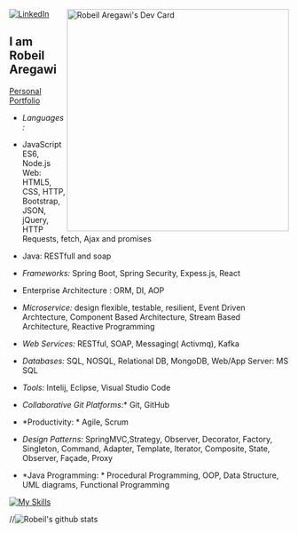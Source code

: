  </a>
  <a href="https://www.linkedin.com/in/robeil-aregawi">
    <img
      src="https://img.shields.io/static/v1?logo=linkedin&style=flat-square&color=0072b1&label=LinkedIn&message=%E2%98%86"
      alt="LinkedIn"
    />
  </a>

  <a href="https://api.daily.dev/get?r=Robeil" target="_blank">
    <img
      width="400"
      align="right"
      src="https://api.daily.dev/devcards/a9c89c05e1a64bf5a232ff9290180107.png?r=s9b" width="400" alt="Robeil Aregawi's Dev Card"
    />
  </a>
</div>

## I am Robeil Aregawi
[Personal Portfolio](https://www.robbeil.tech/)
* *Languages:* 
*  JavaScript ES6, Node.js Web: HTML5, CSS, HTTP, Bootstrap, JSON, jQuery, HTTP Requests, fetch, Ajax and promises
*  Java: RESTfull and soap
* *Frameworks:* Spring Boot, Spring Security, Expess.js, React
* Enterprise Architecture : ORM, DI, AOP
* *Microservice:* design flexible, testable, resilient, Event Driven Archtecture, Component Based Architecture, Stream Based Architecture, Reactive Programming
* *Web Services:* RESTful, SOAP, Messaging( Activmq), Kafka 
* *Databases:* SQL, NOSQL, Relational DB, MongoDB, Web/App Server: MS SQL 
* *Tools:* Intelij, Eclipse, Visual Studio Code
* *Collaborative Git Platforms:** Git, GitHub
* *Productivity: * Agile, Scrum
* *Design Patterns:* SpringMVC,Strategy, Observer, Decorator, Factory, Singleton, Command, Adapter, Template, Iterator, Composite, State, Observer, Façade, Proxy

* *Java Programming: * Procedural Programming, OOP, Data Structure, UML diagrams, 
Functional Programming


[![My Skills](https://skillicons.dev/icons?i=java,spring,maven,hibernate,js,nodejs,jquery,html,css,bootstrap,angular,react,mysql,postgres,mongodb,aws,heroku,docker,idea,vscode,eclipse,bash,powershell,git,github&perline=10)](https://skillicons.dev)

//![Robeil's github stats](https://github-readme-stats.vercel.app/api?username=Robeil&show_icons=true&theme=gruvbox&bg_color=30,e96443,904e95&title_color=49198a&text_color=e1d8ed&hide=issues)

